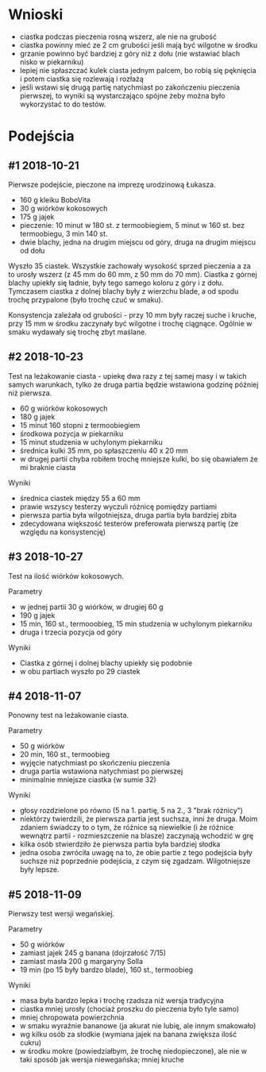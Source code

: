Wnioski
=======

* ciastka podczas pieczenia rosną wszerz, ale nie na grubość
* ciastka powinny mieć ze 2 cm grubości jeśli mają być wilgotne w środku
* grzanie powinno być bardziej z góry niż z dołu (nie wstawiać blach nisko w
  piekarniku)
* lepiej nie spłaszczać kulek ciasta jednym palcem, bo robią się pęknięcia i
  potem ciastka się rozlewają i rozłażą
* jeśli wstawi się drugą partię natychmiast po zakończeniu pieczenia pierwszej,
  to wyniki są wystarczająco spójne żeby można było wykorzystać to do testów.



Podejścia
=========


#1 2018-10-21
-------------

Pierwsze podejście, pieczone na imprezę urodzinową Łukasza.

* 160 g kleiku BoboVita
* 30 g wiórków kokosowych
* 175 g jajek
* pieczenie: 10 minut w 180 st. z termoobiegiem, 5 minut w 160 st. bez
  termoobiegu, 3 min 140 st.
* dwie blachy, jedna na drugim miejscu od góry, druga na drugim miejscu od dołu

Wyszło 35 ciastek. Wszystkie zachowały wysokość sprzed pieczenia a za to urosły
wszerz (z 45 mm do 60 mm, z 50 mm do 70 mm). Ciastka z górnej blachy upiekły
się ładnie, były tego samego koloru z góry i z dołu. Tymczasem ciastka z dolnej
blachy były z wierzchu blade, a od spodu trochę przypalone (było trochę czuć w
smaku).

Konsystencja zależała od grubości - przy 10 mm były raczej suche i kruche, przy
15 mm w środku zaczynały być wilgotne i trochę ciągnące. Ogólnie w smaku
wydawały się trochę zbyt maślane.


#2 2018-10-23
-------------

Test na leżakowanie ciasta - upiekę dwa razy z tej samej masy i w takich samych
warunkach, tylko że druga partia będzie wstawiona godzinę później niż pierwsza.

* 60 g wiórków kokosowych
* 180 g jajek
* 15 minut 160 stopni z termoobiegiem
* środkowa pozycja w piekarniku
* 15 minut studzenia w uchylonym piekarniku
* średnica kulki 35 mm, po spłaszczeniu 40 x 20 mm
* w drugej partii chyba robiłem trochę mniejsze kulki, bo się obawiałem że mi
  braknie ciasta

Wyniki

* średnica ciastek między 55 a 60 mm
* prawie wszyscy testerzy wyczuli różnicę pomiędzy partiami
* pierwsza partia była wilgotniejsza, druga partia była bardziej zbita
* zdecydowana większość testerów preferowała pierwszą partię (ze względu na
  konsystencję)


#3 2018-10-27
-------------

Test na ilość wiórków kokosowych.

Parametry

* w jednej partii 30 g wiórków, w drugiej 60 g
* 190 g jajek
* 15 min, 160 st., termooobieg, 15 min studzenia w uchylonym piekarniku
* druga i trzecia pozycja od góry

Wyniki

* Ciastka z górnej i dolnej blachy upiekły się podobnie
* w obu partiach wyszło po 29 ciastek


#4 2018-11-07
-------------

Ponowny test na leżakowanie ciasta.

Parametry

* 50 g wiórków
* 20 min, 160 st., termoobieg
* wyjęcie natychmiast po skończeniu pieczenia
* druga partia wstawiona natychmiast po pierwszej
* minimalnie mniejsze ciastka (w sumie 32)

Wyniki

* głosy rozdzielone po równo (5 na 1. partię, 5 na 2., 3 "brak różnicy")
* niektórzy twierdzili, że pierwsza partia jest suchsza, inni że druga. Moim
  zdaniem świadczy to o tym, że różnice są niewielkie (i że różnice wewnątrz
  partii - rozmieszczenie na blasze) zaczynają wchodzić w grę
* kilka osób stwierdziło że pierwsza partia była bardziej słodka
* jedna osoba zwróciła uwagę na to, że obie partie z tego podejścia były
  suchsze niż poprzednie podejścia, z czym się zgadzam. Wilgotniejsze były
  lepsze.


#5 2018-11-09
-------------

Pierwszy test wersji wegańskiej.

Parametry

* 50 g wiórków
* zamiast jajek 245 g banana (dojrzałość 7/15)
* zamiast masła 200 g margaryny Solla
* 19 min (po 15 były bardzo blade), 160 st., termoobieg

Wyniki

* masa była bardzo lepka i trochę rzadsza niż wersja tradycyjna
* ciastka mniej urosły (chociaż proszku do pieczenia było tyle samo)
* mniej chropowata powierzchnia
* w smaku wyraźnie bananowe (ja akurat nie lubię, ale innym smakowało)
* wg kilku osób za słodkie (wymiana jajek na banana zwiększa ilość cukru)
* w środku mokre (powiedziałbym, że trochę niedopieczone), ale nie w taki
  sposób jak wersja niewegańska; mniej kruche
